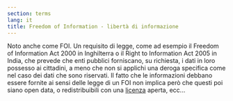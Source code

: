 ```yaml
---
section: terms
lang: it
title: Freedom of Information - libertà di informazione
---
```


Noto anche come FOI. Un requisito di legge, come ad esempio il Freedom of Information Act 2000 in Inghilterra o il Right to Information Act 2005 in India, che prevede che enti pubblici forniscano, su richiesta, i dati in loro possesso ai cittadini, a meno che non si applichi una deroga specifica come nel caso dei dati che sono riservati. Il fatto che le informazioni debbano essere fornite ai sensi delle legge di un FOI non implica però che questi poi siano open data, o redistribuibili con una [licenza](../licence/) aperta, ecc...
